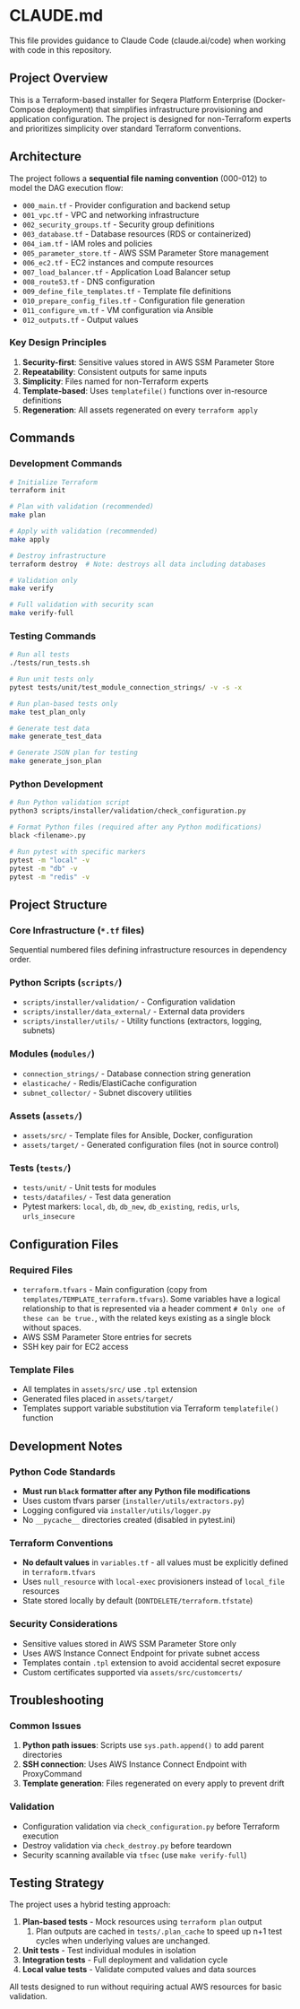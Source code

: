 # CLAUDE.md

This file provides guidance to Claude Code (claude.ai/code) when working with code in this repository.

## Project Overview

This is a Terraform-based installer for Seqera Platform Enterprise (Docker-Compose deployment) that simplifies infrastructure provisioning and application configuration. The project is designed for non-Terraform experts and prioritizes simplicity over standard Terraform conventions.

## Architecture

The project follows a **sequential file naming convention** (000-012) to model the DAG execution flow:
- `000_main.tf` - Provider configuration and backend setup
- `001_vpc.tf` - VPC and networking infrastructure
- `002_security_groups.tf` - Security group definitions
- `003_database.tf` - Database resources (RDS or containerized)
- `004_iam.tf` - IAM roles and policies
- `005_parameter_store.tf` - AWS SSM Parameter Store management
- `006_ec2.tf` - EC2 instances and compute resources
- `007_load_balancer.tf` - Application Load Balancer setup
- `008_route53.tf` - DNS configuration
- `009_define_file_templates.tf` - Template file definitions
- `010_prepare_config_files.tf` - Configuration file generation
- `011_configure_vm.tf` - VM configuration via Ansible
- `012_outputs.tf` - Output values

### Key Design Principles
1. **Security-first**: Sensitive values stored in AWS SSM Parameter Store
2. **Repeatability**: Consistent outputs for same inputs
3. **Simplicity**: Files named for non-Terraform experts
4. **Template-based**: Uses `templatefile()` functions over in-resource definitions
5. **Regeneration**: All assets regenerated on every `terraform apply`

## Commands

### Development Commands
```bash
# Initialize Terraform
terraform init

# Plan with validation (recommended)
make plan

# Apply with validation (recommended)
make apply

# Destroy infrastructure
terraform destroy  # Note: destroys all data including databases

# Validation only
make verify

# Full validation with security scan
make verify-full
```

### Testing Commands
```bash
# Run all tests
./tests/run_tests.sh

# Run unit tests only
pytest tests/unit/test_module_connection_strings/ -v -s -x

# Run plan-based tests only
make test_plan_only

# Generate test data
make generate_test_data

# Generate JSON plan for testing
make generate_json_plan
```

### Python Development
```bash
# Run Python validation script
python3 scripts/installer/validation/check_configuration.py

# Format Python files (required after any Python modifications)
black <filename>.py

# Run pytest with specific markers
pytest -m "local" -v
pytest -m "db" -v
pytest -m "redis" -v
```

## Project Structure

### Core Infrastructure (`*.tf` files)
Sequential numbered files defining infrastructure resources in dependency order.

### Python Scripts (`scripts/`)
- `scripts/installer/validation/` - Configuration validation
- `scripts/installer/data_external/` - External data providers
- `scripts/installer/utils/` - Utility functions (extractors, logging, subnets)

### Modules (`modules/`)
- `connection_strings/` - Database connection string generation
- `elasticache/` - Redis/ElastiCache configuration
- `subnet_collector/` - Subnet discovery utilities

### Assets (`assets/`)
- `assets/src/` - Template files for Ansible, Docker, configuration
- `assets/target/` - Generated configuration files (not in source control)

### Tests (`tests/`)
- `tests/unit/` - Unit tests for modules
- `tests/datafiles/` - Test data generation
- Pytest markers: `local`, `db`, `db_new`, `db_existing`, `redis`, `urls`, `urls_insecure`

## Configuration Files

### Required Files
- `terraform.tfvars` - Main configuration (copy from `templates/TEMPLATE_terraform.tfvars`). Some variables have a logical relationship to that is represented via a header comment `# Only one of these can be true.`, with the related keys existing as a single block without spaces.
- AWS SSM Parameter Store entries for secrets
- SSH key pair for EC2 access

### Template Files
- All templates in `assets/src/` use `.tpl` extension
- Generated files placed in `assets/target/`
- Templates support variable substitution via Terraform `templatefile()` function

## Development Notes

### Python Code Standards
- **Must run `black` formatter after any Python file modifications**
- Uses custom tfvars parser (`installer/utils/extractors.py`)
- Logging configured via `installer/utils/logger.py`
- No `__pycache__` directories created (disabled in pytest.ini)

### Terraform Conventions
- **No default values** in `variables.tf` - all values must be explicitly defined in `terraform.tfvars`
- Uses `null_resource` with `local-exec` provisioners instead of `local_file` resources
- State stored locally by default (`DONTDELETE/terraform.tfstate`)

### Security Considerations
- Sensitive values stored in AWS SSM Parameter Store only
- Uses AWS Instance Connect Endpoint for private subnet access
- Templates contain `.tpl` extension to avoid accidental secret exposure
- Custom certificates supported via `assets/src/customcerts/`

## Troubleshooting

### Common Issues
1. **Python path issues**: Scripts use `sys.path.append()` to add parent directories
2. **SSH connection**: Uses AWS Instance Connect Endpoint with ProxyCommand
3. **Template generation**: Files regenerated on every apply to prevent drift

### Validation
- Configuration validation via `check_configuration.py` before Terraform execution
- Destroy validation via `check_destroy.py` before teardown
- Security scanning available via `tfsec` (use `make verify-full`)

## Testing Strategy

The project uses a hybrid testing approach:
1. **Plan-based tests** - Mock resources using `terraform plan` output
    1. Plan outputs are cached in `tests/.plan_cache` to speed up n+1 test cycles when underlying values are unchanged.
2. **Unit tests** - Test individual modules in isolation
3. **Integration tests** - Full deployment and validation cycle
4. **Local value tests** - Validate computed values and data sources

All tests designed to run without requiring actual AWS resources for basic validation.